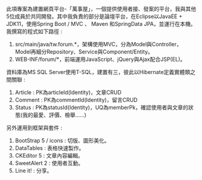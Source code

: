 此項專案為建置網頁平台-「萬事屋」，一個提供使用者接、發案的平台，我與其他5位成員於共同開發。其中我負責的部分是論壇平台，在Eclipse以JavaEE + JDK11，使用Spring Boot / MVC 、 Maven 和SpringData JPA，並運行在本機。
我撰寫的程式如下路徑 :
  1. src/main/java/tw.forum.*，架構使用MVC，分為Model與Controller，Model再細分Repository、Service與Component/Entity。
  2. WEB-INF/forum/*，前端運用JavaScript、jQuery與Ajax配合JSP(EL)。

資料庫為MS SQL Server使用T-SQL，建置有三，彼此以Hibernate定義實體類之間關聯 :
  1. Article : PK為articleId(Identity)，文章CRUD
  2. Comment : PK為commentId(Identity)，留言CRUD
  3. Status  : PK為statusId(Identity)，UQ為memberPk，確認使用者與文章的狀態(我的最愛、評價、檢舉......)

另外運用到框架與套件 : 
  1. BootStrap 5 / icons : 切版、圖形美化。
  2. DataTables : 表格快速製作。
  3. CKEditor 5 : 文章內容編輯。
  4. SweetAlert 2 : 使用者互動。
  5. Line it! : 分享。
